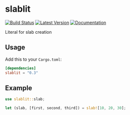 # slablit

[![Build Status](https://travis-ci.com/myelin-ai/slablit.svg?branch=master)](https://travis-ci.com/myelin-ai/slablit)
[![Latest Version](https://img.shields.io/crates/v/slablit.svg)](https://crates.io/crates/slablit)
[![Documentation](https://docs.rs/slablit/badge.svg)](https://docs.rs/slablit)

Literal for slab creation

## Usage

Add this to your `Cargo.toml`:
```toml
[dependencies]
slablit = "0.3"
```

## Example

```rust
use slablit::slab;

let (slab, [first, second, third]) = slab![10, 20, 30];
```
